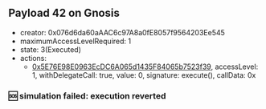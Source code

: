 ## Payload 42 on Gnosis

- creator: 0x076d6da60aAAC6c97A8a0fE8057f9564203Ee545
- maximumAccessLevelRequired: 1
- state: 3(Executed)
- actions:
  - [0x5E76E98E0963EcDC6A065d1435F84065b7523f39](https://gnosisscan.io/tx/0x5E76E98E0963EcDC6A065d1435F84065b7523f39), accessLevel: 1, withDelegateCall: true, value: 0, signature: execute(), callData: 0x

### :sos: simulation failed: execution reverted
